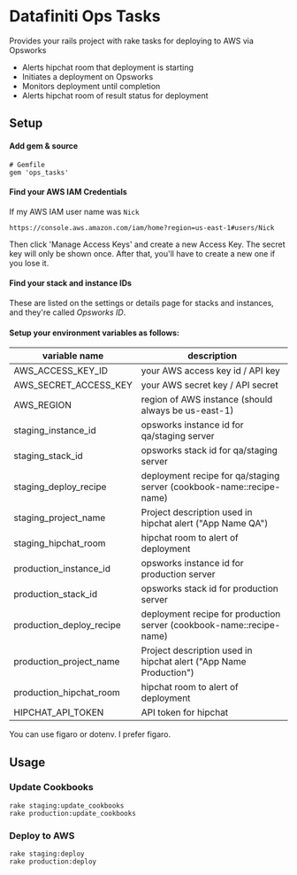 # Datafiniti Ops Tasks

Provides your rails project with rake tasks for deploying to AWS via Opsworks

- Alerts hipchat room that deployment is starting
- Initiates a deployment on Opsworks
- Monitors deployment until completion
- Alerts hipchat room of result status for deployment

## Setup

#### Add gem & source

    # Gemfile
    gem 'ops_tasks'

#### Find your AWS IAM Credentials

If my AWS IAM user name was `Nick`

`https://console.aws.amazon.com/iam/home?region=us-east-1#users/Nick`

Then click 'Manage Access Keys' and create a new Access Key. The secret key will only be shown once. After that, you'll have to create a new one if you lose it.

#### Find your stack and instance IDs

These are listed on the settings or details page for stacks and instances, and they're called _Opsworks ID_.


#### Setup your environment variables as follows:

| variable name | description |
| --------------|-------------- |
| AWS_ACCESS_KEY_ID    | your AWS access key id / API key |
| AWS_SECRET_ACCESS_KEY | your AWS secret key / API secret |
| AWS_REGION            | region of AWS instance (should always be us-east-1) |
| staging_instance_id | opsworks instance id for qa/staging server |
| staging_stack_id | opsworks stack id for qa/staging server |
| staging_deploy_recipe | deployment recipe for qa/staging server (cookbook-name::recipe-name) |
| staging_project_name | Project description used in hipchat alert ("App Name QA") |
| staging_hipchat_room | hipchat room to alert of deployment |
| production_instance_id | opsworks instance id for production server |
| production_stack_id | opsworks stack id for production server |
| production_deploy_recipe | deployment recipe for production server (cookbook-name::recipe-name) |
| production_project_name | Project description used in hipchat alert ("App Name Production") |
| production_hipchat_room | hipchat room to alert of deployment |
| HIPCHAT_API_TOKEN | API token for hipchat |

You can use figaro or dotenv. I prefer figaro.

## Usage

### Update Cookbooks

    rake staging:update_cookbooks
    rake production:update_cookbooks

### Deploy to AWS

    rake staging:deploy
    rake production:deploy